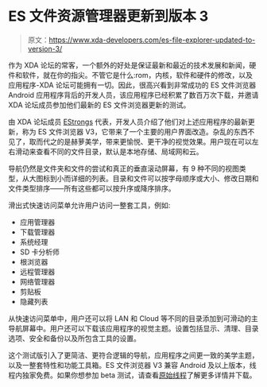 # ES 文件资源管理器更新到版本 3

> 原文：<https://www.xda-developers.com/es-file-explorer-updated-to-version-3/>

作为 XDA 论坛的常客，一个额外的好处是保证最新和最近的技术发展和新闻，硬件和软件，就在你的指尖。不管它是什么:rom，内核，软件和硬件的修改，以及应用程序-XDA 论坛可能拥有一切。因此，很高兴看到非常成功的 ES 文件浏览器 Android 应用程序背后的开发人员，该应用程序已经积累了数百万次下载，并邀请 XDA 论坛成员参加他们最新的 ES 文件浏览器更新的测试。

由 XDA 论坛成员 [EStrongs](http://forum.xda-developers.com/member.php?u=1957411) 代表，开发人员介绍了他们对上述应用程序的最新更新，称为 ES 文件浏览器 V3，它带来了一个主要的用户界面改造。杂乱的东西不见了，取而代之的是赫萝美学，带来更愉悦、更干净的视觉效果。用户现在可以左右滑动来查看不同的文件目录，默认是本地存储、局域网和云。

导航仍然是文件夹和文件的尝试和真正的垂直滚动屏幕，有 9 种不同的视图类型，从大图标到小而详细的列表。目录和文件可以按字母顺序或大小、修改日期和文件类型排序——所有这些都可以按升序或降序排序。

滑出式快速访问菜单允许用户访问一整套工具，例如:

*   应用管理器
*   下载管理器
*   系统经理
*   SD 卡分析师
*   根浏览器
*   远程管理器
*   网络管理器
*   剪贴板
*   隐藏列表

从快速访问菜单中，用户还可以将 LAN 和 Cloud 等不同的目录添加到可滑动的主导航屏幕中。用户还可以下载该应用程序的视觉主题。设置包括显示、清理、目录选项、安全和备份以及所包含工具的设置。

这个测试版引入了更简洁、更符合逻辑的导航，应用程序之间更一致的美学主题，以及一整套特性和功能工具箱。ES 文件浏览器 V3 兼容 Android 及以上版本，线程内独家免费。如果你想参加 beta 测试，请查看[原始线程](http://forum.xda-developers.com/showthread.php?t=2210417)了解更多详情并下载。